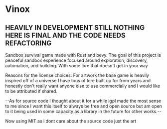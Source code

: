 # Vinox

## HEAVILY IN DEVELOPMENT STILL NOTHING HERE IS FINAL AND THE CODE NEEDS REFACTORING

Sandbox survival game made with Rust and bevy.
The goal of this project is peaceful sandbox experience focused around exploration, discovery, automation, and building. With some lore that doesn't get in your way

Reasons for the license choices:
For artwork the base game is heavily inspired off of a universe I have tons of lore built up for from years and honestly don't really want anyone else
to use commercially and I would like to be attributed if shared. 


--As for source code I thought about it for a while lgpl made the most sense to me since I want
this itself to always be free and open source but am open to it being used in some capacity as a library in the future for other works.--

Now using MIT as i dont care about the source code just the art
